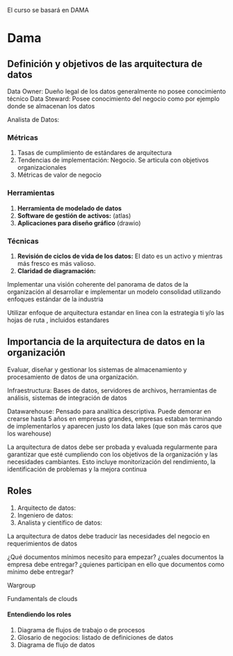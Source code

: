 
El curso se basará en DAMA

# Dama


## Definición y objetivos de las arquitectura de datos

Data Owner: Dueño legal de los datos generalmente no posee conocimiento técnico
Data Steward: Posee conocimiento del negocio como por ejemplo donde se almacenan los datos

Analista de Datos: 

### Métricas

1. Tasas de cumplimiento de estándares de arquitectura
2. Tendencias de implementación: Negocio. Se articula con objetivos organizacionales
3. Métricas de valor de negocio

### Herramientas

1. **Herramienta de modelado de datos**
2. **Software de gestión de activos:** (atlas)
3. **Aplicaciones para diseño gráfico** (drawio)

### Técnicas

1. **Revisión de ciclos de vida de los datos:** El dato es un activo y mientras más fresco es más valioso.
2. **Claridad de diagramación:**  

Implementar una visión coherente del panorama de datos de la organización al desarrollar e implementar un modelo consolidad utilizando enfoques estándar de la industria

Utilizar enfoque de arquitectura estandar en linea con la estrategia ti y/o las hojas de ruta , incluidos estandares

## Importancia de la arquitectura de datos en la organización

Evaluar, diseñar y gestionar los sistemas de almacenamiento y procesamiento de datos de una organización. 

Infraestructura: Bases de datos, servidores de archivos, herramientas de análisis, sistemas de integración de datos

Datawarehouse: Pensado para analítica descriptiva. Puede demorar en crearse hasta 5 años en empresas grandes, empresas estaban terminando de implementarlos y aparecen justo los data lakes (que son más caros que los warehouse)

La arquitectura de datos debe ser probada y evaluada regularmente para garantizar que esté cumpliendo con los objetivos de la organización y las necesidades cambiantes. Esto incluye monitorización del rendimiento, la identificación de problemas  y la mejora continua

## Roles

1. Arquitecto de datos:
2. Ingeniero de datos:
3. Analista y científico de datos:

La arquitectura de datos debe traducir las necesidades del negocio en requerimientos de datos

¿Qué documentos mínimos necesito para empezar? 
¿cuales documentos la empresa debe entregar?
¿quienes participan en ello que documentos como mínimo debe entregar?


Wargroup

Fundamentals de clouds

#### Entendiendo los roles

1. Diagrama de flujos de trabajo o de procesos
2. Glosario de negocios: listado de definiciones de datos
3. Diagrama de flujo de datos